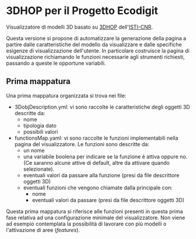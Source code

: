 # 3DHOP per il Progetto Ecodigit

Visualizzatore di modelli 3D basato su [3DHOP](http://vcg.isti.cnr.it/3dhop/) dell'[ISTI-CNR](https://www.isti.cnr.it/).

Questa versione si propone di automatizzare la generazione della pagina a partire dalle caratteristiche del modello da visualizzare e dalle specifiche esigenze di visualizzazione dell'utente. In particolare costruisce la pagina di visualizzazione richiamando le funzioni necessarie agli strumenti richiesti, passando a queste le opportune variabili.

## Prima mappatura 
Una prima mappatura organizzata si trova nei file:
* 3DobjDescription.yml: vi sono raccolte le caratteristiche degli oggetti 3D descritte da:
    * nome
    * tipologia dato
    * possibili valori
* functionsMap.yaml: vi sono raccolte le funzioni implementabili nella pagina del visualizzatore. Le funzioni sono descritte da:
    * un nome
    * una variabile boolena per indicare se la funzione è attiva oppure no. (Ce saranno alcune attive di default, altre da attivare quando selezionate).
    * eventuali valori da passare alla funzione (presi da file descrittore oggetti 3D)
    * eventuali funzioni che vengono chiamate dalla principale con:
        * nome
        * eventuali valori da passare (presi da file descrittore oggetti 3D)

Questa prima mappatura si riferisce alle funzioni presenti in questa prima fase relativa ad una configurazione minimale del visualizzatore. Non viene ad esempio contemplata la possibilità di lavorare con più modelli o l'attivazione di aree (*features*).